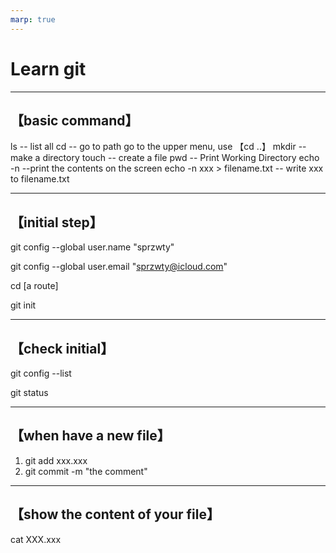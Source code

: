 ```yaml
---
marp: true
---
```

# Learn git
---
## 【basic command】
ls -- list all
cd -- go to path
go to the upper menu, use 【cd ..】
mkdir -- make a directory
touch -- create a file
pwd -- Print Working Directory
echo -n --print the contents on the screen
echo -n xxx > filename.txt -- write xxx to filename.txt

---

## 【initial step】
git config --global user.name "sprzwty"

git config --global user.email "sprzwty@icloud.com"

cd [a route]

git init

---

## 【check initial】

git config --list

git status

---
## 【when have a new file】
1. git add xxx.xxx
2. git commit -m "the comment"

---
## 【show the content of your file】
cat XXX.xxx